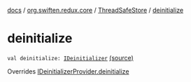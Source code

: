 [docs](../../index.md) / [org.swiften.redux.core](../index.md) / [ThreadSafeStore](index.md) / [deinitialize](./deinitialize.md)

# deinitialize

`val deinitialize: `[`IDeinitializer`](../-i-deinitializer.md) [(source)](https://github.com/protoman92/KotlinRedux/tree/master/common/common-core/src/main/kotlin/org/swiften/redux/core/ThreadSafeStore.kt#L48)

Overrides [IDeinitializerProvider.deinitialize](../-i-deinitializer-provider/deinitialize.md)

